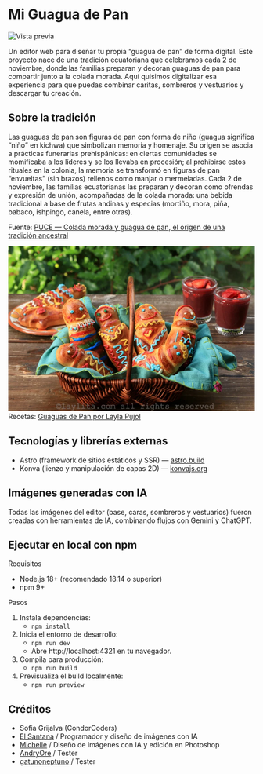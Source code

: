 # Mi Guagua de Pan

![Vista previa](public/preview.png)

Un editor web para diseñar tu propia “guagua de pan” de forma digital. Este proyecto nace de una tradición ecuatoriana que celebramos cada 2 de noviembre, donde las familias preparan y decoran guaguas de pan para compartir junto a la colada morada. Aquí quisimos digitalizar esa experiencia para que puedas combinar caritas, sombreros y vestuarios y descargar tu creación.

## Sobre la tradición

Las guaguas de pan son figuras de pan con forma de niño (guagua significa “niño” en kichwa) que simbolizan memoria y homenaje. Su origen se asocia a prácticas funerarias prehispánicas: en ciertas comunidades se momificaba a los líderes y se los llevaba en procesión; al prohibirse estos rituales en la colonia, la memoria se transformó en figuras de pan “envueltas” (sin brazos) rellenos como manjar o mermeladas. Cada 2 de noviembre, las familias ecuatorianas las preparan y decoran como ofrendas y expresión de unión, acompañadas de la colada morada: una bebida tradicional a base de frutas andinas y especias (mortiño, mora, piña, babaco, ishpingo, canela, entre otras).

Fuente: [PUCE — Colada morada y guagua de pan, el origen de una tradición ancestral](https://conexion.puce.edu.ec/colada-morada-y-guagua-de-pan-el-origen-de-una-tradicion-ancestral/)

![Receta](public/receta.png)
Recetas: [Guaguas de Pan por Layla Pujol](https://www.laylita.com/recipes/guaguas-de-pan-recipe/)

## Tecnologías y librerías externas

- Astro (framework de sitios estáticos y SSR) — [astro.build](https://astro.build)
- Konva (lienzo y manipulación de capas 2D) — [konvajs.org](https://konvajs.org)

## Imágenes generadas con IA

Todas las imágenes del editor (base, caras, sombreros y vestuarios) fueron creadas con herramientas de IA, combinando flujos con Gemini y ChatGPT.

## Ejecutar en local con npm

Requisitos

- Node.js 18+ (recomendado 18.14 o superior)
- npm 9+

Pasos

1. Instala dependencias:
   - `npm install`
2. Inicia el entorno de desarrollo:
   - `npm run dev`
   - Abre http://localhost:4321 en tu navegador.
3. Compila para producción:
   - `npm run build`
4. Previsualiza el build localmente:
   - `npm run preview`

## Créditos

- Sofia Grijalva (CondorCoders)
- [El Santana](https://github.com/ElSantanax) / Programador y diseño de imágenes con IA
- [Michelle]() / Diseño de imágenes con IA y edición en Photoshop
- [AndryOre]() / Tester
- [gatunoneptuno]() / Tester
